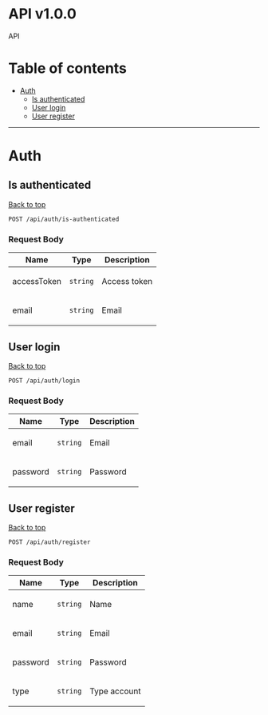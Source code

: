 <a name="top"></a>
# API v1.0.0

API

# Table of contents

- [Auth](#Auth)
  - [Is authenticated](#Is-authenticated)
  - [User login](#User-login)
  - [User register](#User-register)

___


# <a name='Auth'></a> Auth

## <a name='Is-authenticated'></a> Is authenticated
[Back to top](#top)

```
POST /api/auth/is-authenticated
```

### Request Body

| Name     | Type       | Description                           |
|----------|------------|---------------------------------------|
| accessToken | `string` | <p>Access token</p> |
| email | `string` | <p>Email</p> |

## <a name='User-login'></a> User login
[Back to top](#top)

```
POST /api/auth/login
```

### Request Body

| Name     | Type       | Description                           |
|----------|------------|---------------------------------------|
| email | `string` | <p>Email</p> |
| password | `string` | <p>Password</p> |

## <a name='User-register'></a> User register
[Back to top](#top)

```
POST /api/auth/register
```

### Request Body

| Name     | Type       | Description                           |
|----------|------------|---------------------------------------|
| name | `string` | <p>Name</p> |
| email | `string` | <p>Email</p> |
| password | `string` | <p>Password</p> |
| type | `string` | <p>Type account</p> |

